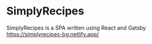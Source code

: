 # SimplyRecipes
 SimplyRecipes is a SPA written using React and Gatsby
https://simplyrecipes-bg.netlify.app/
